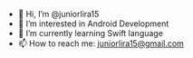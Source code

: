 - 👋 Hi, I’m @juniorlira15
- 👀 I’m interested in Android Development
- 🌱 I’m currently learning Swift language
- 📫 How to reach me: juniorlira15@gmail.com

<!---
juniorlira15/juniorlira15 is a ✨ special ✨ repository because its `README.md` (this file) appears on your GitHub profile.
You can click the Preview link to take a look at your changes.
--->
